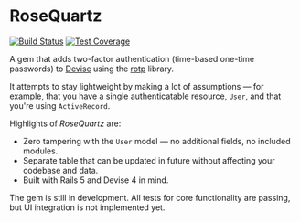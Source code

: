 # RoseQuartz

[![Build Status](https://travis-ci.org/little-bobby-tables/rose_quartz.svg?branch=master)](https://travis-ci.org/little-bobby-tables/rose_quartz)
[![Test Coverage](https://codeclimate.com/github/little-bobby-tables/rose_quartz/badges/coverage.svg)](https://codeclimate.com/github/little-bobby-tables/rose_quartz/coverage)

A gem that adds two-factor authentication (time-based one-time passwords) to [Devise](https://github.com/plataformatec/devise) 
using the [rotp](https://github.com/mdp/rotp) library.

It attempts to stay lightweight by making a lot of assumptions — for example, that 
you have a single authenticatable resource, `User`, and that you're using `ActiveRecord`.

Highlights of *RoseQuartz* are:

* Zero tampering with the `User` model — no additional fields, no included modules.
* Separate table that can be updated in future without affecting your codebase and data.
* Built with Rails 5 and Devise 4 in mind.

The gem is still in development. All tests for core functionality are passing, but UI integration is not implemented yet.
